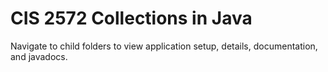 # CIS 2572 Collections in Java

Navigate to child folders to view application setup, details, documentation, and javadocs.

